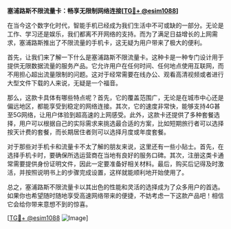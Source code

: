 **塞浦路斯不限流量卡：畅享无限制网络连接[[TG💪+ @esim1088](https://t.me/s/esim1088)]**

在当今这个数字化时代，智能手机已经成为我们生活中不可或缺的一部分。无论是工作、学习还是娱乐，我们都离不开网络的支持。而为了满足日益增长的上网需求，塞浦路斯推出了不限流量的手机卡，这无疑为用户带来了极大的便利。

首先，让我们来了解一下什么是塞浦路斯不限流量卡。这种卡是一种专门设计用于提供无限数据流量的服务产品。它允许用户在任何时间、任何地点使用互联网，而不用担心超出流量限制的问题。这对于经常需要在线办公、观看高清视频或者进行大型文件下载的人来说，无疑是一个福音。

那么，这款卡具体有哪些特点呢？首先，它的覆盖范围广，无论是在城市中心还是偏远地区，都能享受到稳定的网络连接。其次，它的速度非常快，能够支持4G甚至5G网络，让用户体验到超高速的上网感受。此外，这款卡还提供了多种套餐选择，用户可以根据自己的实际需求来挑选最合适的方案，比如短期旅行者可以选择按天计费的套餐，而长期居住者则可以选择月度或年度套餐。

对于那些对手机卡和流量卡不太了解的朋友来说，这里还有一些小贴士。首先，在选择手机卡时，要确保所选运营商在当地有良好的服务口碑。其次，注册这类卡通常需要提供身份证明文件，因此一定要准备好相关材料。最后，购买后记得及时激活，并按照说明书上的步骤完成设置，这样就能顺利地开始使用了。

总之，塞浦路斯不限流量卡以其出色的性能和灵活的选择成为了众多用户的首选。如果你也希望随时随地享受高速网络带来的便捷，不妨考虑一下这款产品吧！相信它会给你带来意想不到的惊喜。

[[TG💪+ @esim1088](https://t.me/s/esim1088) ![Image](https://i.postimg.cc/4NQfJmqS/Snipaste-2025-05-13-00-14-12.png)]